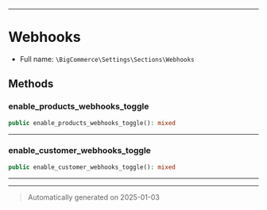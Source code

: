 ***

# Webhooks





* Full name: `\BigCommerce\Settings\Sections\Webhooks`




## Methods


### enable_products_webhooks_toggle



```php
public enable_products_webhooks_toggle(): mixed
```












***

### enable_customer_webhooks_toggle



```php
public enable_customer_webhooks_toggle(): mixed
```












***

***
> Automatically generated on 2025-01-03

